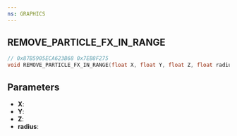 ```yaml
---
ns: GRAPHICS
---
```

## REMOVE_PARTICLE_FX_IN_RANGE

```c
// 0x87B5905ECA623B68 0x7EB8F275
void REMOVE_PARTICLE_FX_IN_RANGE(float X, float Y, float Z, float radius);
```

## Parameters
* **X**:
* **Y**:
* **Z**:
* **radius**:
